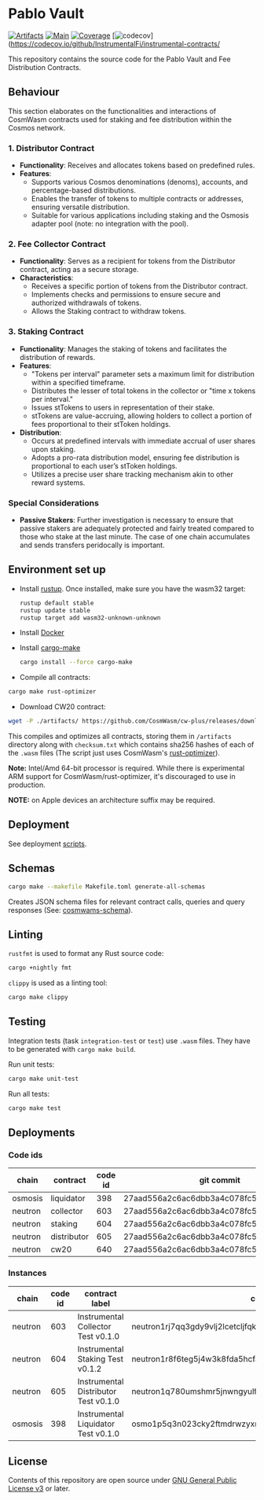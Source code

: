 # Pablo Vault

[![Artifacts](https://github.com/InstrumentalFi/instrumental-contracts//actions/workflows/artifacts.yml/badge.svg)](https://github.com/InstrumentalFi/instrumental-contracts/actions/workflows/artifacts.yml)
[![Main](https://github.com/InstrumentalFi/instrumental-contracts/actions/workflows/main.yml/badge.svg)](https://github.com/InstrumentalFi/instrumental-contracts/actions/workflows/main.yml)
[![Coverage](https://github.com/InstrumentalFi/instrumental-contracts/actions/workflows/coverage.yml/badge.svg)](https://github.com/InstrumentalFi/instrumental-contracts/actions/workflows/coverage.yml)
[![codecov](https://codecov.io/github/InstrumentalFi/instrumental-contracts/branch/main/graph/badge.svg?token=dH6ikLs46M)](https://codecov.io/github/InstrumentalFi/instrumental-contracts/

This repository contains the source code for the Pablo Vault and Fee
Distribution Contracts.

## Behaviour

This section elaborates on the functionalities and interactions of CosmWasm
contracts used for staking and fee distribution within the Cosmos network.

### 1. Distributor Contract

- **Functionality**: Receives and allocates tokens based on predefined rules.
- **Features**:
  - Supports various Cosmos denominations (denoms), accounts, and
    percentage-based distributions.
  - Enables the transfer of tokens to multiple contracts or addresses, ensuring
    versatile distribution.
  - Suitable for various applications including staking and the Osmosis adapter
    pool (note: no integration with the pool).

### 2. Fee Collector Contract

- **Functionality**: Serves as a recipient for tokens from the Distributor
  contract, acting as a secure storage.
- **Characteristics**:
  - Receives a specific portion of tokens from the Distributor contract.
  - Implements checks and permissions to ensure secure and authorized
    withdrawals of tokens.
  - Allows the Staking contract to withdraw tokens.

### 3. Staking Contract

- **Functionality**: Manages the staking of tokens and facilitates the
  distribution of rewards.
- **Features**:
  - "Tokens per interval" parameter sets a maximum limit for distribution within
    a specified timeframe.
  - Distributes the lesser of total tokens in the collector or "time x tokens
    per interval."
  - Issues stTokens to users in representation of their stake.
  - stTokens are value-accruing, allowing holders to collect a portion of fees
    proportional to their stToken holdings.
- **Distribution**:
  - Occurs at predefined intervals with immediate accrual of user shares upon
    staking.
  - Adopts a pro-rata distribution model, ensuring fee distribution is
    proportional to each user’s stToken holdings.
  - Utilizes a precise user share tracking mechanism akin to other reward
    systems.

### Special Considerations

- **Passive Stakers**: Further investigation is necessary to ensure that passive
  stakers are adequately protected and fairly treated compared to those who
  stake at the last minute. The case of one chain accumulates and sends
  transfers peridocally is important.

## Environment set up

- Install [rustup][4]. Once installed, make sure you have the wasm32 target:

  ```bash
  rustup default stable
  rustup update stable
  rustup target add wasm32-unknown-unknown
  ```

- Install [Docker][6]

- Install [cargo-make][5]

  ```bash
  cargo install --force cargo-make
  ```

- Compile all contracts:

```bash
cargo make rust-optimizer
```

- Download CW20 contract:

```bash
wget -P ./artifacts/ https://github.com/CosmWasm/cw-plus/releases/download/v1.1.0/cw20_base.wasm
```

This compiles and optimizes all contracts, storing them in `/artifacts`
directory along with `checksum.txt` which contains sha256 hashes of each of the
`.wasm` files (The script just uses CosmWasm's [rust-optimizer][9]).

**Note:** Intel/Amd 64-bit processor is required. While there is experimental
ARM support for CosmWasm/rust-optimizer, it's discouraged to use in production.

**NOTE:** on Apple devices an architecture suffix may be required.

## Deployment

See deployment [scripts](./scripts/README.md).

## Schemas

```bash
cargo make --makefile Makefile.toml generate-all-schemas
```

Creates JSON schema files for relevant contract calls, queries and query
responses (See: [cosmwams-schema][10]).

## Linting

`rustfmt` is used to format any Rust source code:

```bash
cargo +nightly fmt
```

`clippy` is used as a linting tool:

```bash
cargo make clippy
```

## Testing

Integration tests (task `integration-test` or `test`) use `.wasm` files. They
have to be generated with `cargo make build`.

Run unit tests:

```bash
cargo make unit-test
```

Run all tests:

```bash
cargo make test
```

## Deployments

### Code ids

| chain   | contract    | code id | git commit                               | store tx                                                                                                                                                                         |
| ------- | ----------- | ------- | ---------------------------------------- | -------------------------------------------------------------------------------------------------------------------------------------------------------------------------------- |
| osmosis | liquidator  | 398     | 27aad556a2c6ac6dbb3a4c078fc523982c2b02dc | [9734C67B5E046BA7AE57D566BFB8FCD7611C842A1D4063CA03D81D4636670C12](https://celatone.osmosis.zone/osmosis-1/txs/9734C67B5E046BA7AE57D566BFB8FCD7611C842A1D4063CA03D81D4636670C12) |
| neutron | collector   | 603     | 27aad556a2c6ac6dbb3a4c078fc523982c2b02dc | [D2CDBB27AC03976D239852E01ED43CEB5100574AA4192677E64AC1E4248515A8](https://neutron.celat.one/neutron-1/txs/D2CDBB27AC03976D239852E01ED43CEB5100574AA4192677E64AC1E4248515A8)     |
| neutron | staking     | 604     | 27aad556a2c6ac6dbb3a4c078fc523982c2b02dc | [6DA9CAC7377E8D9EBD567E2372A79D8AAD2354D31871586E6AC2927F4E238B95](https://neutron.celat.one/neutron-1/txs/6DA9CAC7377E8D9EBD567E2372A79D8AAD2354D31871586E6AC2927F4E238B95)     |
| neutron | distributor | 605     | 27aad556a2c6ac6dbb3a4c078fc523982c2b02dc | [FD8A8BA705181B0FFD351B27AEE8DA405D844F972EF67535C5BD7595205D3051](https://neutron.celat.one/neutron-1/txs/FD8A8BA705181B0FFD351B27AEE8DA405D844F972EF67535C5BD7595205D3051)     |
| neutron | cw20        | 640     | 27aad556a2c6ac6dbb3a4c078fc523982c2b02dc | [29136027A18998DBE7919040C5D79CA5B6F4D66FBD2D5C877E36C8DFEADA7DF9](https://neutron.celat.one/neutron-1/txs/29136027A18998DBE7919040C5D79CA5B6F4D66FBD2D5C877E36C8DFEADA7DF9)     |

### Instances

| chain   | code id | contract label                       | contract address                                                   | instantiate tx                                                                                                                                                                   |
| ------- | ------- | ------------------------------------ | ------------------------------------------------------------------ | -------------------------------------------------------------------------------------------------------------------------------------------------------------------------------- |
| neutron | 603     | Instrumental Collector Test v0.1.0   | neutron1rj7qq3gdy9vlj2lcetcljfqkl0we4wyy0v39008j46dgkntcy08sd6973f | [CDA0E3D8804F568C6C62A57C50D72DB472C83CCCC97C533BAF098D764134344C](https://neutron.celat.one/neutron-1/txs/CDA0E3D8804F568C6C62A57C50D72DB472C83CCCC97C533BAF098D764134344C)     |
| neutron | 604     | Instrumental Staking Test v0.1.2     | neutron1r8f6teg5j4w3k8fda5hcfaalhp2ny0g2dje9c5syewwlhe6n8wlsyeh3zy | [FC978990550CEFE2F7C8FE78A58A8BC5418E60D084A15E21A952C4D23308DA77](https://neutron.celat.one/neutron-1/txs/FC978990550CEFE2F7C8FE78A58A8BC5418E60D084A15E21A952C4D23308DA77)     |
| neutron | 605     | Instrumental Distributor Test v0.1.0 | neutron1q780umshmr5jnwngyulfnyds6tymdwxpxhadl4w2nugk3826n70sd4res8 | [F90C7BC588703759FDC5990114AFB672A4ED5DDC9EC58F2C56ADBFD77C78F356](https://neutron.celat.one/neutron-1/txs/F90C7BC588703759FDC5990114AFB672A4ED5DDC9EC58F2C56ADBFD77C78F356)     |
| osmosis | 398     | Instrumental Liquidator Test v0.1.0  | osmo1p5q3n023cky2ftmdrwzyxmsmvrvh7twj7lc9vr30xrg6agpksl2qqphkdg    | [067DE48605184A001985041AACAC22266A2190FEAF841A64AA3C48C54EA78E46](https://celatone.osmosis.zone/osmosis-1/txs/067DE48605184A001985041AACAC22266A2190FEAF841A64AA3C48C54EA78E46) |

## License

Contents of this repository are open source under
[GNU General Public License v3](./LICENSE) or later.

[4]: https://rustup.rs/
[5]: https://github.com/sagiegurari/cargo-make
[6]: https://docs.docker.com/get-docker/
[7]: https://github.com/nvm-sh/nvm
[8]: https://classic.yarnpkg.com/lang/en/docs/install/#mac-stable
[9]: https://github.com/CosmWasm/rust-optimizer
[10]: https://github.com/CosmWasm/cosmwasm/tree/main/packages/schema
